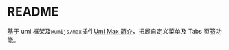 # README

基于 umi 框架及`@umijs/max`插件[Umi Max 简介](https://umijs.org/docs/max/introduce)，拓展自定义菜单及 Tabs 页签功能。
